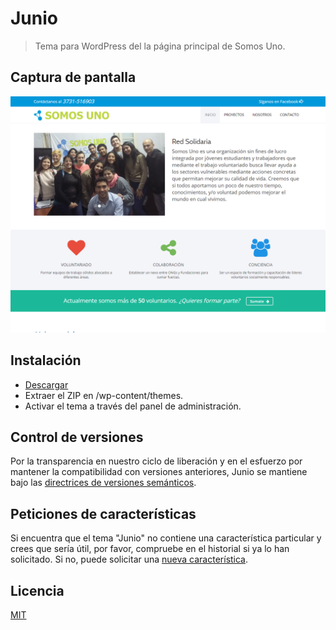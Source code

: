 # Junio

> Tema para WordPress del la página principal de Somos Uno.

## Captura de pantalla
<img src="https://raw.githubusercontent.com/Somos-Uno/Junio/master/screenshot.png">

## Instalación
- [Descargar](https://github.com/Somos-Uno/Junio/archive/v1.0.0.zip)
- Extraer el ZIP en /wp-content/themes.
- Activar el tema a través del panel de administración.

## Control de versiones
Por la transparencia en nuestro ciclo de liberación y en el esfuerzo por mantener la compatibilidad con versiones anteriores, Junio se mantiene bajo las [directrices de versiones semánticos](http://semver.org/).

## Peticiones de características
Si encuentra que el tema "Junio" no contiene una característica particular y crees que sería útil, por favor, compruebe en el historial si ya lo han solicitado. Si no, puede solicitar una [nueva característica](https://github.com/Somos-Uno/Junio/issues/new).

## Licencia
[MIT](https://opensource.org/licenses/MIT)
